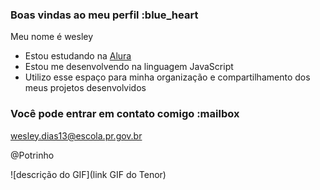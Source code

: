 ### Boas vindas ao meu perfil :blue_heart

Meu nome é wesley

- Estou estudando na [Alura](https://www.alura.com.br)
- Estou me desenvolvendo na linguagem JavaScript
- Utilizo esse espaço para minha organização e compartilhamento dos meus projetos desenvolvidos

### Você pode entrar em contato comigo :mailbox

wesley.dias13@escola.pr.gov.br

@Potrinho

![descrição do GIF](link GIF do Tenor)

